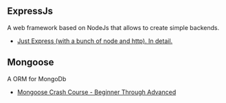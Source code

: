 ## ExpressJs

A web framework based on NodeJs that allows to create simple backends.

- [Just Express (with a bunch of node and http). In detail.
  ](https://www.udemy.com/course/just-express-with-a-bunch-of-node-and-http-in-detail/learn/lecture/39260642?start=0#content)

## Mongoose

A ORM for MongoDb

- [Mongoose Crash Course - Beginner Through Advanced
  ](https://www.youtube.com/watch?v=DZBGEVgL2eE&t=30s)
